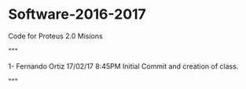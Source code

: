 # Software-2016-2017
Code for Proteus 2.0 Misions

"""

1- Fernando Ortiz 17/02/17 8:45PM
Initial Commit and creation of class.

"""
